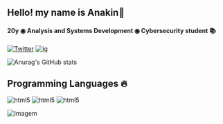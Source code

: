 
## Hello! my name is Anakin🖖

#### 20y ◉ Analysis and Systems Development ◉ Cybersecurity student 📚 

[![Twitter](https://img.shields.io/badge/X-black?style=for-the-badge&logo=xr&logoColor=black/)](https://twitter.com/Sadnys_)
[![ig](https://img.shields.io/badge/Instagram-black?style=for-the-badge&logo=instagram&logoColor=white)](https://www.instagram.com/anakinsz/?next=%2F)

![Anurag's GitHub stats](https://github-readme-stats.vercel.app/api?username=Anakin&show_icons=false&theme=dark)


## Programming Languages 🔥

<div style="display: incline_block">

<img aling = "center" alt="html5" src="https://img.shields.io/badge/Python-black?style=for-the-badge&logo=python&logoColor=white">
<img aling = "center" alt="html5" src="https://img.shields.io/badge/HTML-black?style=for-the-badge&logo=html5&logoColor=white">
<img aling = "center" alt="html5" src="https://img.shields.io/badge/CSS-black?&style=for-the-badge&logo=css3&logoColor=white">


<p align="left">
  <img align="center" src="https://i.pinimg.com/originals/63/d7/e6/63d7e61bf0fae1a0018938134db14a84.gif" alt="Imagem">
</p>


</div>

